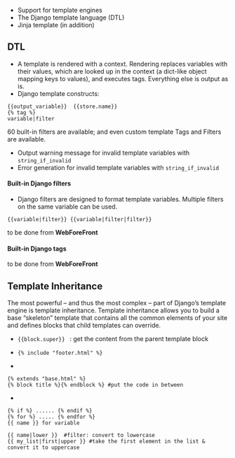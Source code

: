 * Support for template engines
* The Django template language (DTL)
* Jinja template (in addition)

DTL
----
* A template is rendered with a context. Rendering replaces variables with their values, which are looked up in the context (a dict-like object mapping keys to values), and executes tags. Everything else is output as is.
* Django template constructs:
```
{{output_variable}}  {{store.name}}
{% tag %}
variable|filter
```
60 built-in filters are available; and even custom template Tags and Filters are available.
* Output warning message for invalid template variables with ```string_if_invalid```
* Error generation for invalid template variables with ```string_if_invalid```

#### Built-in Django filters
* Django filters are designed to format template variables. Multiple filters on the same variable can be used.
```
{{variable|filter}} {{variable|filter|filter}}
```
to be done from **WebForeFront**
#### Built-in Django tags
to be done from **WebForeFront**

Template Inheritance
--------------------
The most powerful – and thus the most complex – part of Django’s template engine is template inheritance. Template inheritance allows you to build a base “skeleton” template that contains all the common elements of your site and defines blocks that child templates can override.
* ```{{block.super}} ``` :  get the content from the parent template block
* ```{% include "footer.html" %}``` 

* 
```
{% extends "base.html" %} 
{% block title %}{% endblock %} #put the code in between
```

* 
```
{% if %} ...... {% endif %}
{% for %} ..... {% endfor %}
{{ name }} for variable

{{ name|lower }}  #filter: convert to lowercase
{{ my_list|first|upper }} #take the first element in the list & convert it to uppercase
```

